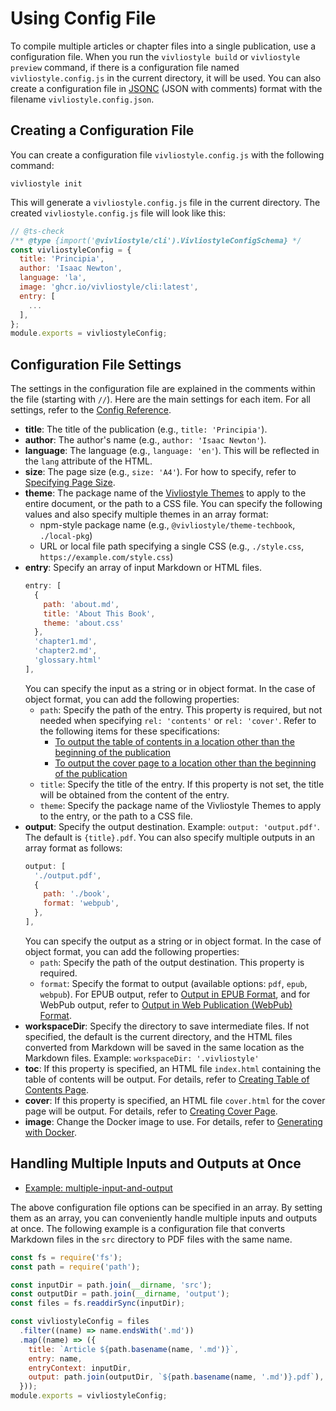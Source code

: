 # Using Config File

To compile multiple articles or chapter files into a single publication, use a configuration file. When you run the `vivliostyle build` or `vivliostyle preview` command, if there is a configuration file named `vivliostyle.config.js` in the current directory, it will be used. You can also create a configuration file in [JSONC](https://code.visualstudio.com/docs/languages/json#_json-with-comments) (JSON with comments) format with the filename `vivliostyle.config.json`.

## Creating a Configuration File

You can create a configuration file `vivliostyle.config.js` with the following command:

```
vivliostyle init
```

This will generate a `vivliostyle.config.js` file in the current directory. The created `vivliostyle.config.js` file will look like this:

```js
// @ts-check
/** @type {import('@vivliostyle/cli').VivliostyleConfigSchema} */
const vivliostyleConfig = {
  title: 'Principia',
  author: 'Isaac Newton',
  language: 'la',
  image: 'ghcr.io/vivliostyle/cli:latest',
  entry: [
    ...
  ],
};
module.exports = vivliostyleConfig;
```

## Configuration File Settings

The settings in the configuration file are explained in the comments within the file (starting with `//`). Here are the main settings for each item. For all settings, refer to the [Config Reference](./config.md).

- **title**: The title of the publication (e.g., `title: 'Principia'`).
- **author**: The author's name (e.g., `author: 'Isaac Newton'`).
- **language**: The language (e.g., `language: 'en'`). This will be reflected in the `lang` attribute of the HTML.
- **size**: The page size (e.g., `size: 'A4'`). For how to specify, refer to [Specifying Page Size](./themes-and-css.md#specifying-page-size).
- **theme**: The package name of the [Vivliostyle Themes](./themes-and-css.md#about-vivliostyle-themes) to apply to the entire document, or the path to a CSS file. You can specify the following values and also specify multiple themes in an array format:
  - npm-style package name (e.g., `@vivliostyle/theme-techbook`, `./local-pkg`)
  - URL or local file path specifying a single CSS (e.g., `./style.css`, `https://example.com/style.css`)
- **entry**: Specify an array of input Markdown or HTML files.
  ```js
  entry: [
    {
      path: 'about.md',
      title: 'About This Book',
      theme: 'about.css'
    },
    'chapter1.md',
    'chapter2.md',
    'glossary.html'
  ],
  ```
  You can specify the input as a string or in object format. In the case of object format, you can add the following properties:
  - `path`: Specify the path of the entry. This property is required, but not needed when specifying `rel: 'contents'` or `rel: 'cover'`. Refer to the following items for these specifications:
      - [To output the table of contents in a location other than the beginning of the publication](./toc-page.md#to-output-the-table-of-contents-in-a-location-other-than-the-beginning-of-the-publication)
      - [To output the cover page to a location other than the beginning of the publication](./cover-page.md#to-output-the-cover-page-to-a-location-other-than-the-beginning-of-the-publication)
  - `title`: Specify the title of the entry. If this property is not set, the title will be obtained from the content of the entry.
  - `theme`: Specify the package name of the Vivliostyle Themes to apply to the entry, or the path to a CSS file.
- **output**: Specify the output destination. Example: `output: 'output.pdf'`. The default is `{title}.pdf`. You can also specify multiple outputs in an array format as follows:
  ```js
  output: [
    './output.pdf',
    {
      path: './book',
      format: 'webpub',
    },
  ],
  ```
  You can specify the output as a string or in object format. In the case of object format, you can add the following properties:
  - `path`: Specify the path of the output destination. This property is required.
  - `format`: Specify the format to output (available options: `pdf`, `epub`, `webpub`). For EPUB output, refer to [Output in EPUB Format](./special-output-settings.md#output-in-epub-format), and for WebPub output, refer to [Output in Web Publication (WebPub) Format](./special-output-settings.md#output-in-web-publication-webpub-format).
- **workspaceDir**: Specify the directory to save intermediate files. If not specified, the default is the current directory, and the HTML files converted from Markdown will be saved in the same location as the Markdown files. Example: `workspaceDir: '.vivliostyle'`
- **toc**: If this property is specified, an HTML file `index.html` containing the table of contents will be output. For details, refer to [Creating Table of Contents Page](./toc-page.md).
- **cover**: If this property is specified, an HTML file `cover.html` for the cover page will be output. For details, refer to [Creating Cover Page](./cover-page.md).
- **image**: Change the Docker image to use. For details, refer to [Generating with Docker](./special-output-settings.md#generating-with-docker).

## Handling Multiple Inputs and Outputs at Once

- [Example: multiple-input-and-output](https://github.com/vivliostyle/vivliostyle-cli/tree/main/examples/multiple-input-and-output)

The above configuration file options can be specified in an array. By setting them as an array, you can conveniently handle multiple inputs and outputs at once. The following example is a configuration file that converts Markdown files in the `src` directory to PDF files with the same name.

```js
const fs = require('fs');
const path = require('path');

const inputDir = path.join(__dirname, 'src');
const outputDir = path.join(__dirname, 'output');
const files = fs.readdirSync(inputDir);

const vivliostyleConfig = files
  .filter((name) => name.endsWith('.md'))
  .map((name) => ({
    title: `Article ${path.basename(name, '.md')}`,
    entry: name,
    entryContext: inputDir,
    output: path.join(outputDir, `${path.basename(name, '.md')}.pdf`),
  }));
module.exports = vivliostyleConfig;
```
